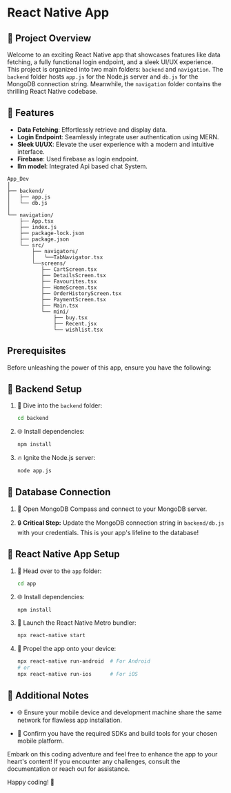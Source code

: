 # React Native App 

## 🚀 Project Overview

Welcome to an exciting React Native app that showcases features like data fetching, a fully functional login endpoint, and a sleek UI/UX experience. This project is organized into two main folders: `backend` and `navigation`. The `backend` folder hosts `app.js` for the Node.js server and `db.js` for the MongoDB connection string. Meanwhile, the `navigation` folder contains the thrilling React Native codebase.

## 🌟 Features

- **Data Fetching**: Effortlessly retrieve and display data.
- **Login Endpoint**: Seamlessly integrate user authentication using MERN.
- **Sleek UI/UX**: Elevate the user experience with a modern and intuitive interface.
- **Firebase**: Used firebase as login endpoint. 
- **llm model**: Integrated Api based chat System.

```plaintext
App_Dev
│
├── backend/
│   ├── app.js
│   └── db.js
│
└── navigation/
    ├── App.tsx
    ├── index.js
    ├── package-lock.json
    ├── package.json
    └── src/
        ├── navigators/
        │   └──TabNavigator.tsx
        └──screens/
           ├── CartScreen.tsx
           ├── DetailsScreen.tsx
           ├── Favourites.tsx
           ├── HomeScreen.tsx
           ├── OrderHistoryScreen.tsx
           ├── PaymentScreen.tsx
           ├── Main.tsx
           └── mini/
               ├── buy.tsx
               ├── Recent.jsx
               └── wishlist.tsx

```


## Prerequisites

Before unleashing the power of this app, ensure you have the following:


## 🔧 Backend Setup

1. 🚀 Dive into the `backend` folder:
    ```bash
    cd backend
    ```

2. 🌐 Install dependencies:
    ```bash
    npm install
    ```

3. 🔥 Ignite the Node.js server:
    ```bash
    node app.js
    ```

## 💾 Database Connection

1. 🚀 Open MongoDB Compass and connect to your MongoDB server.

2. 🔒 **Critical Step:** Update the MongoDB connection string in `backend/db.js` with your credentials. This is your app's lifeline to the database!

## 🚀 React Native App Setup

1. 🚀 Head over to the `app` folder:
    ```bash
    cd app
    ```

2. 🌐 Install dependencies:
    ```bash
    npm install
    ```

3. 🚀 Launch the React Native Metro bundler:
    ```bash
    npx react-native start
    ```

4. 🚀 Propel the app onto your device:
    ```bash
    npx react-native run-android  # For Android
    # or
    npx react-native run-ios      # For iOS
    ```

## 📝 Additional Notes

- 🌐 Ensure your mobile device and development machine share the same network for flawless app installation.

- 🧰 Confirm you have the required SDKs and build tools for your chosen mobile platform.

Embark on this coding adventure and feel free to enhance the app to your heart's content! If you encounter any challenges, consult the documentation or reach out for assistance.

Happy coding! 🚀
